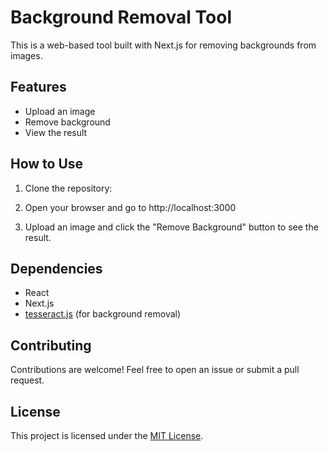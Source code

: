 # Background Removal Tool

This is a web-based tool built with Next.js for removing backgrounds from images.

## Features

- Upload an image
- Remove background
- View the result

## How to Use

1. Clone the repository:

4. Open your browser and go to http://localhost:3000

5. Upload an image and click the "Remove Background" button to see the result.

## Dependencies

- React
- Next.js
- [tesseract.js](https://github.com/naptha/tesseract.js) (for background removal)

## Contributing

Contributions are welcome! Feel free to open an issue or submit a pull request.

## License

This project is licensed under the [MIT License](LICENSE).
